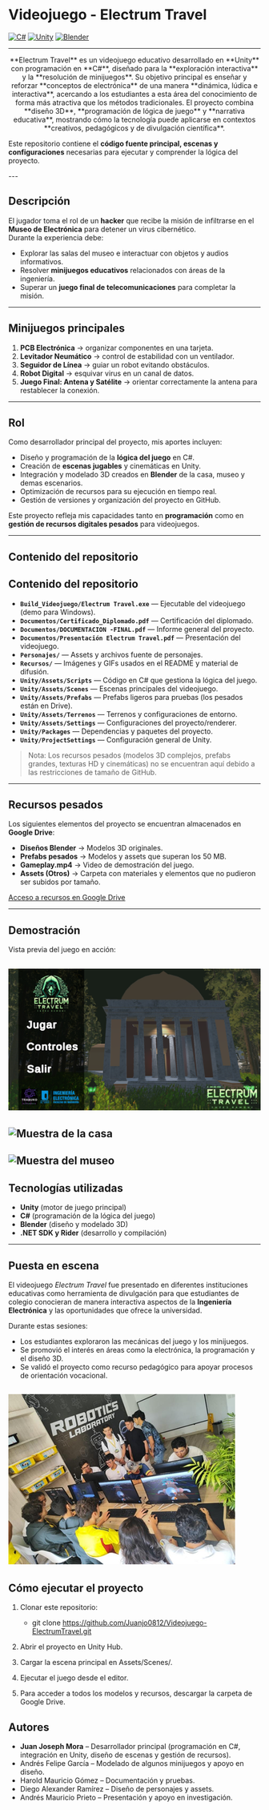 # Videojuego - Electrum Travel

[![C#](https://img.shields.io/badge/C%23-10.0-239120.svg?logo=c-sharp&logoColor=white)](https://learn.microsoft.com/es-es/dotnet/csharp/)
[![Unity](https://img.shields.io/badge/Unity-2023-black.svg?logo=unity&logoColor=white)](https://unity.com/)
[![Blender](https://img.shields.io/badge/Blender-3.6-orange.svg?logo=blender&logoColor=white)](https://www.blender.org/)

---
<p align="center">
**Electrum Travel** es un videojuego educativo desarrollado en **Unity** con programación en **C#**, diseñado para la **exploración interactiva** y la **resolución de minijuegos**.  
Su objetivo principal es enseñar y reforzar **conceptos de electrónica** de una manera **dinámica, lúdica e interactiva**, acercando a los estudiantes a esta área del conocimiento de forma más atractiva que los métodos tradicionales. El proyecto combina **diseño 3D**, **programación de lógica de juego** y **narrativa educativa**, mostrando cómo la tecnología puede aplicarse en contextos **creativos, pedagógicos y de divulgación científica**.  

Este repositorio contiene el **código fuente principal, escenas y configuraciones** necesarias para ejecutar y comprender la lógica del proyecto.
</p>
---

## Descripción

El jugador toma el rol de un **hacker** que recibe la misión de infiltrarse en el **Museo de Electrónica** para detener un virus cibernético.  
Durante la experiencia debe:

- Explorar las salas del museo e interactuar con objetos y audios informativos.  
- Resolver **minijuegos educativos** relacionados con áreas de la ingeniería.  
- Superar un **juego final de telecomunicaciones** para completar la misión.  

---

## Minijuegos principales

1. **PCB Electrónica** → organizar componentes en una tarjeta.  
2. **Levitador Neumático** → control de estabilidad con un ventilador.  
3. **Seguidor de Línea** → guiar un robot evitando obstáculos.  
4. **Robot Digital** → esquivar virus en un canal de datos.  
5. **Juego Final: Antena y Satélite** → orientar correctamente la antena para restablecer la conexión.  

---

## Rol 
Como desarrollador principal del proyecto, mis aportes incluyen:

- Diseño y programación de la **lógica del juego** en C#.  
- Creación de **escenas jugables** y cinemáticas en Unity.  
- Integración y modelado 3D creados en **Blender** de la casa, museo y demas escenarios.  
- Optimización de recursos para su ejecución en tiempo real.  
- Gestión de versiones y organización del proyecto en GitHub.  

Este proyecto refleja mis capacidades tanto en **programación** como en **gestión de recursos digitales pesados** para videojuegos.

---

## Contenido del repositorio
## Contenido del repositorio

- **`Build_Videojuego/Electrum Travel.exe`** — Ejecutable del videojuego (demo para Windows).
- **`Documentos/Certificado_Diplomado.pdf`** — Certificación del diplomado.
- **`Documentos/DOCUMENTACION -FINAL.pdf`** — Informe general del proyecto.
- **`Documentos/Presentación Electrum Travel.pdf`** — Presentación del videojuego.
- **`Personajes/`** — Assets y archivos fuente de personajes.
- **`Recursos/`** — Imágenes y GIFs usados en el README y material de difusión.
- **`Unity/Assets/Scripts`** — Código en C# que gestiona la lógica del juego.
- **`Unity/Assets/Scenes`** — Escenas principales del videojuego.
- **`Unity/Assets/Prefabs`** — Prefabs ligeros para pruebas (los pesados están en Drive).
- **`Unity/Assets/Terrenos`** — Terrenos y configuraciones de entorno.
- **`Unity/Assets/Settings`** — Configuraciones del proyecto/renderer.
- **`Unity/Packages`** — Dependencias y paquetes del proyecto.
- **`Unity/ProjectSettings`** — Configuración general de Unity.

> Nota: Los recursos pesados (modelos 3D complejos, prefabs grandes, texturas HD y cinemáticas) no se encuentran aquí debido a las restricciones de tamaño de GitHub.

---

## Recursos pesados
Los siguientes elementos del proyecto se encuentran almacenados en **Google Drive**:

- **Diseños Blender** → Modelos 3D originales.  
- **Prefabs pesados** → Modelos y assets que superan los 50 MB.  
- **Gameplay.mp4** → Video de demostración del juego.  
- **Assets (Otros)** → Carpeta con materiales y elementos que no pudieron ser subidos por tamaño.  

[Acceso a recursos en Google Drive](https://drive.google.com/drive/folders/127Xel7jZL63xM-Dr2iKFpTcULgsekJCU?usp=sharing)

---

## Demostración
Vista previa del juego en acción:

![Pantalla de inicio](Recursos/Intro.png)
---
![Muestra de la casa](Recursos/Casa.gif)
---
![Muestra del museo](Recursos/Museo.gif)
---

## Tecnologías utilizadas
- **Unity** (motor de juego principal)  
- **C#** (programación de la lógica del juego)  
- **Blender** (diseño y modelado 3D)  
- **.NET SDK y Rider** (desarrollo y compilación)

---

## Puesta en escena

El videojuego *Electrum Travel* fue presentado en diferentes instituciones educativas como herramienta de divulgación para que estudiantes de colegio conocieran de manera interactiva aspectos de la **Ingeniería Electrónica** y las oportunidades que ofrece la universidad.  

Durante estas sesiones:  
- Los estudiantes exploraron las mecánicas del juego y los minijuegos.  
- Se promovió el interés en áreas como la electrónica, la programación y el diseño 3D.  
- Se validó el proyecto como recurso pedagógico para apoyar procesos de orientación vocacional.  

![Juego en escuelas](Recursos/Escuelas.png)
---

## Cómo ejecutar el proyecto

1. Clonar este repositorio:
   - git clone https://github.com/Juanjo0812/Videojuego-ElectrumTravel.git

2. Abrir el proyecto en Unity Hub.

3. Cargar la escena principal en Assets/Scenes/.

4. Ejecutar el juego desde el editor.

5. Para acceder a todos los modelos y recursos, descargar la carpeta de Google Drive.


## Autores

- **Juan Joseph Mora** – Desarrollador principal (programación en C#, integración en Unity, diseño de escenas y gestión de recursos).  
- Andrés Felipe García – Modelado de algunos minijuegos y apoyo en diseño.  
- Harold Mauricio Gómez – Documentación y pruebas.  
- Diego Alexander Ramírez – Diseño de personajes y assets.  
- Andrés Mauricio Prieto – Presentación y apoyo en investigación.   


